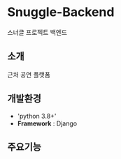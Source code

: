 # Snuggle-Backend
스너글 프로젝트 백엔드

## 소개
근처 공연 플랫폼

## 개발환경
- 'python 3.8+'
- **Framework** : Django

## 주요기능
